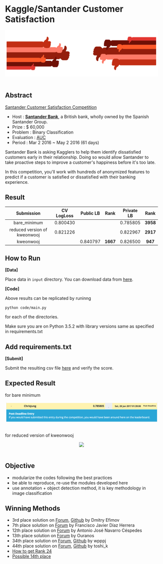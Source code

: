 # Kaggle/Santander Customer Satisfaction

<div align="center">
  <img src="./input/front.png"><br><br>
</div>

## Abstract
[Santander Customer Satisfaction Competition](https://www.kaggle.com/c/santander-customer-satisfaction)

- Host : [**Santander Bank**](https://www.santanderbank.com/us/personal), a British bank, wholly owned by the Spanish Santander Group.
- Prize : $ 60,000
- Problem : Binary Classification
- Evaluation : [AUC](https://en.wikipedia.org/wiki/Receiver_operating_characteristic)
- Period : Mar 2 2016 ~ May 2 2016 (61 days)

Santander Bank is asking Kagglers to help them identify dissatisfied customers early in their relationship. Doing so would allow Santander to take proactive steps to improve a customer's happiness before it's too late.

In this competition, you'll work with hundreds of anonymized features to predict if a customer is satisfied or dissatisfied with their banking experience.

## Result
| Submission | CV LogLoss | Public LB | Rank | Private LB | Rank |
|:----------:|:----------:|:---------:|:----:|:----------:|:----:|
| bare_minimum | 0.800430 | | | 0.785805 | **3958** |
| reduced version of kweonwooj | 0.821226 | | | 0.822967 | **2917** |
| kweonwooj | | 0.840797 | **1667** | 0.826500 | **947** |

## How to Run

**[Data]** 

Place data in ```input``` directory. You can download data from [here](https://www.kaggle.com/c/santander-customer-satisfaction/data).

**[Code]**

Above results can be replicated by runinng

```
python code/main.py
```
for each of the directories.

Make sure you are on Python 3.5.2 with library versions same as specified in requirements.txt

## Add requirements.txt

**[Submit]**

Submit the resulting csv file [here](https://www.kaggle.com/c/santander-customer-satisfaction/submissions/attach) and verify the score.

## Expected Result

for bare minimum
<div align="center">
  <img src="./input/bare_minimum.png"><br><br>
</div>

for reduced version of kweonwooj
<div align="center">
  <img src="./input/kweonwooj.png"><br><br>
</div>

## Objective
- modularize the codes following the best practices
- be able to reproduce, re-use the modules developed here
- use annotation + object detection method, it is key methodology in image classification

## Winning Methods
- 3rd place solution on [Forum](https://www.kaggle.com/c/santander-customer-satisfaction/forums/t/20978/3rd-place-solution), [Github](https://github.com/diefimov/santander_2016) by Dmitry Efimov
- 7th place solution on [Forum](https://www.kaggle.com/c/santander-customer-satisfaction/forums/t/21932/7th-place-post-competition) by Francisco Javier Díaz Herrera
- 12th place solution on [Forum](https://www.kaggle.com/c/santander-customer-satisfaction/forums/t/20811/my-12th-place-simple-solution) by Antonio José Navarro Céspedes
- 13th place solution on [Forum](https://www.kaggle.com/c/santander-customer-satisfaction/forums/t/20786/13th-place-good-or-bad) by Ouranos
- 34th place solution on [Forum](https://www.kaggle.com/c/santander-customer-satisfaction/forums/t/22089/34th-place-code), [Github](https://github.com/pjpan/Practice/tree/master/Kaggle-SantanderCustomerSatisfaction) by wpppj
- 44th place solution on [Forum](https://www.kaggle.com/c/santander-customer-satisfaction/forums/t/20858/44th-place-solution), [Github](https://github.com/toshi-k/kaggle-santander-customer-satisfaction) by toshi_k
- [How to get Rank 24](https://www.kaggle.com/c/santander-customer-satisfaction/forums/t/20773/how-to-get-rank-24)
- [Possible 14th place](https://www.kaggle.com/shahnawazakhtar/santander-customer-satisfaction/14th-place-private-lb-script/discussion)